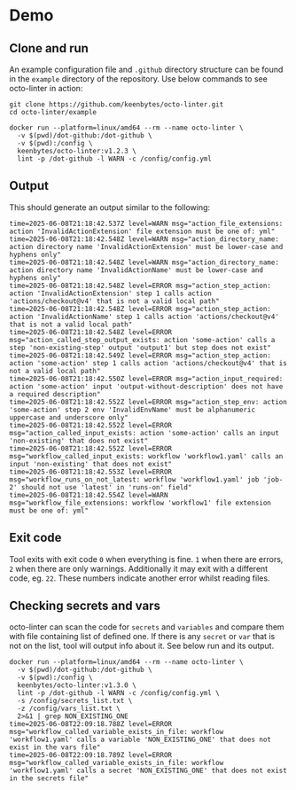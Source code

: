 # Demo

## Clone and run
An example configuration file and `.github` directory structure can be found in the `example` directory of the 
repository. Use below commands to see octo-linter in action:

````
git clone https://github.com/keenbytes/octo-linter.git
cd octo-linter/example

docker run --platform=linux/amd64 --rm --name octo-linter \
  -v $(pwd)/dot-github:/dot-github \
  -v $(pwd):/config \
  keenbytes/octo-linter:v1.2.3 \
  lint -p /dot-github -l WARN -c /config/config.yml
````

## Output
This should generate an output similar to the following:

````
time=2025-06-08T21:18:42.537Z level=WARN msg="action_file_extensions: action 'InvalidActionExtension' file extension must be one of: yml"
time=2025-06-08T21:18:42.548Z level=WARN msg="action_directory_name: action directory name 'InvalidActionExtension' must be lower-case and hyphens only"
time=2025-06-08T21:18:42.548Z level=WARN msg="action_directory_name: action directory name 'InvalidActionName' must be lower-case and hyphens only"
time=2025-06-08T21:18:42.548Z level=ERROR msg="action_step_action: action 'InvalidActionExtension' step 1 calls action 'actions/checkout@v4' that is not a valid local path"
time=2025-06-08T21:18:42.548Z level=ERROR msg="action_step_action: action 'InvalidActionName' step 1 calls action 'actions/checkout@v4' that is not a valid local path"
time=2025-06-08T21:18:42.548Z level=ERROR msg="action_called_step_output_exists: action 'some-action' calls a step 'non-existing-step' output 'output1' but step does not exist"
time=2025-06-08T21:18:42.549Z level=ERROR msg="action_step_action: action 'some-action' step 1 calls action 'actions/checkout@v4' that is not a valid local path"
time=2025-06-08T21:18:42.550Z level=ERROR msg="action_input_required: action 'some-action' input 'output-without-description' does not have a required description"
time=2025-06-08T21:18:42.552Z level=ERROR msg="action_step_env: action 'some-action' step 2 env 'InvalidEnvName' must be alphanumeric uppercase and underscore only"
time=2025-06-08T21:18:42.552Z level=ERROR msg="action_called_input_exists: action 'some-action' calls an input 'non-existing' that does not exist"
time=2025-06-08T21:18:42.552Z level=ERROR msg="workflow_called_input_exists: workflow 'workflow1.yaml' calls an input 'non-existing' that does not exist"
time=2025-06-08T21:18:42.553Z level=ERROR msg="workflow_runs_on_not_latest: workflow 'workflow1.yaml' job 'job-2' should not use 'latest' in 'runs-on' field"
time=2025-06-08T21:18:42.554Z level=WARN msg="workflow_file_extensions: workflow 'workflow1' file extension must be one of: yml"
````

## Exit code
Tool exits with exit code `0` when everything is fine.  `1` when there are errors, `2` when there are only
warnings.  Additionally it may exit with a different code, eg. `22`.  These numbers indicate another error
whilst reading files.

## Checking secrets and vars
octo-linter can scan the code for `secrets` and `variables` and compare them with file containing list of defined one.  If there is any `secret`
or `var` that is not on the list, tool will output info about it.  See below run and its output.

````
docker run --platform=linux/amd64 --rm --name octo-linter \
  -v $(pwd)/dot-github:/dot-github \
  -v $(pwd):/config \
  keenbytes/octo-linter:v1.3.0 \
  lint -p /dot-github -l WARN -c /config/config.yml \
  -s /config/secrets_list.txt \
  -z /config/vars_list.txt \
  2>&1 | grep NON_EXISTING_ONE
time=2025-06-08T22:09:18.788Z level=ERROR msg="workflow_called_variable_exists_in_file: workflow 'workflow1.yaml' calls a variable 'NON_EXISTING_ONE' that does not exist in the vars file"
time=2025-06-08T22:09:18.789Z level=ERROR msg="workflow_called_variable_exists_in_file: workflow 'workflow1.yaml' calls a secret 'NON_EXISTING_ONE' that does not exist in the secrets file"
````
